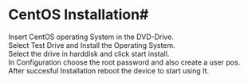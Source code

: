# CentOS Installation#<br/>
Insert CentOS operating System in the DVD-Drive.<br />
Select Test Drive and Install the Operating System.<br />
Select the drive in harddisk and click start install.<br />
In Configuration choose the root password and also create a user pos.<br />
After succesful Installation reboot the device to start using It.<br />
